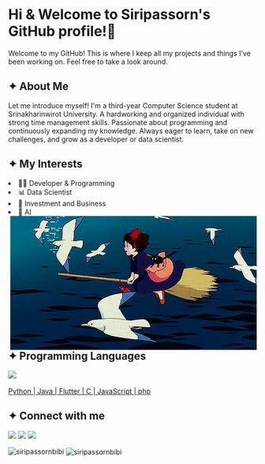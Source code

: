 # Hi & Welcome to Siripassorn's GitHub profile!👋

<p>Welcome to my GitHub! This is where I keep all my projects and things I’ve been working on. Feel free to take a look around.
</p>

## ✦ About Me
<p>
Let me introduce myself! I'm a third-year Computer Science student at Srinakharinwirot University. A hardworking and organized individual with strong time management skills. Passionate about programming and continuously expanding my knowledge. Always eager to learn, take on new challenges, and grow as a developer or data scientist.
</p>

## ✦ My Interests
<li>👩‍💻 Developer & Programming</li>
<li>📊 Data Scientist</li>
<li>🧳 Investment and Business</li>
<li>🤖 AI</li>

<img src="image_1.gif" alt="image_1" align="right">

## ✦ Programming Languages
<p align="left">
  <a href="https://skillicons.dev">
    <img src="https://skillicons.dev/icons?i=py,java,flutter,c,js,php" />
    <p>Python | Java | Flutter | C | JavaScript | php</p>
  </a>
</p>

## ✦ Connect with me
<a target="_blank" href="siripassorn.bibi@g.swu.ac.th"><img src="https://img.shields.io/badge/Gmail-D14836?style=for-the-badge&logo=gmail&logoColor=white" /></a>
<a target="_blank" href="https://www.linkedin.com/in/siripassorn-siwanno-277101305/"><img src="https://img.shields.io/badge/LinkedIn-0077B5?style=for-the-badge&logo=linkedin&logoColor=white" /></a>
<a target="_blank" href="https://www.leetcode.com/https://leetcode.com/u/siripassorn/"><img src="https://img.shields.io/badge/LeetCode-000000?style=for-the-badge&logo=LeetCode&logoColor=" /></a>

<p><img align="left" src="https://github-readme-stats.vercel.app/api/top-langs?username=siripassornbibi&show_icons=true&title_color=2076f9&text_color=ffe0fb&bg_color=192130&hide_border=true&locale=en&layout=compact" alt="siripassornbibi" /></p>

<p>&nbsp;<img align="center" src="https://github-readme-stats.vercel.app/api?username=siripassornbibi&show_icons=true&title_color=1f76f9&text_color=ffe0fb&bg_color=192130&hide_border=true&cache_seconds=1800&locale=en" alt="siripassornbibi" /></p>





